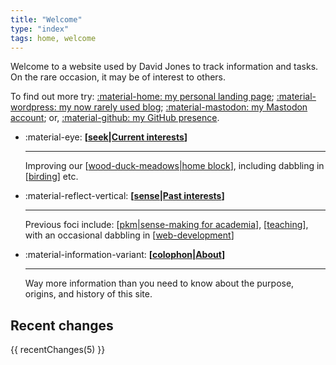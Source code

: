 ```yaml
---
title: "Welcome"
type: "index"
tags: home, welcome
---
```


Welcome to a website used by David Jones to track information and tasks. On the rare occasion, it may be of interest to others.

To find out more try:
[:material-home: my personal landing page](https://djon.es/);
[:material-wordpress: my now rarely used blog](https://djon.es/blog);
<a rel="me" href="https://indieweb.social/@djplaner">:material-mastodon: my Mastodon account</a>; or,
[:material-github: my GitHub presence](https://github.com/djplaner/).



<div class="grid cards" markdown>


- :material-eye: __[[seek|Current interests]]__

    ---

    Improving our [[wood-duck-meadows|home block]], including dabbling in [[birding]] etc.
    

- :material-reflect-vertical: __[[sense|Past interests]]__ 

    ---
    
    Previous foci include: [[pkm|sense-making for academia]], [[teaching]], with an occasional dabbling in [[web-development]]

- :material-information-variant: __[[colophon|About]]__

    ---

    Way more information than you need to know about the purpose, origins, and history of this site. 

</div>

## Recent changes

 {{ recentChanges(5) }}


[//begin]: # "Autogenerated link references for markdown compatibility"
[seek|Current interests]: seek/seek "Seek"
[wood-duck-meadows|home block]: sense/landscape-garden/wood-duck-meadows "Wood duck meadows"
[birding]: sense/birdwatching/birding "Birding"
[sense|Past interests]: sense/sense "Sense"
[pkm|sense-making for academia]: pkm "Personal Knowledge Management"
[teaching]: sense/Teaching/teaching "Teaching"
[web-development]: sense/Web-development/web-development "Web development"
[colophon|About]: colophon/colophon "About (Colophon)"
[//end]: # "Autogenerated link references"